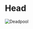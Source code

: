 # Head 

![Deadpool](https://cdn.avpasion.com/wp-content/uploads/2024/01/deadpool-marvel-fecha-estreno-750x422.jpeg)
